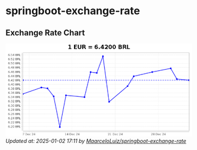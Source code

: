 # springboot-exchange-rate

<!-- EXCHANGE-RATE-START -->
## Exchange Rate Chart

![Exchange Rate Chart](charts/chart.png)*Updated at: 2025-01-02 17:11 by [MaarceloLuiz/springboot-exchange-rate](https://github.com/MaarceloLuiz/springboot-exchange-rate)*


<!-- EXCHANGE-RATE-END -->